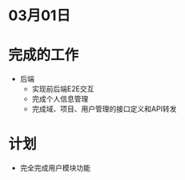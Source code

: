 # 03月01日

# 完成的工作

- 后端
  - 实现前后端E2E交互
  - 完成个人信息管理
  - 完成域、项目、用户管理的接口定义和API转发
  

# 计划

- 完全完成用户模块功能
  
